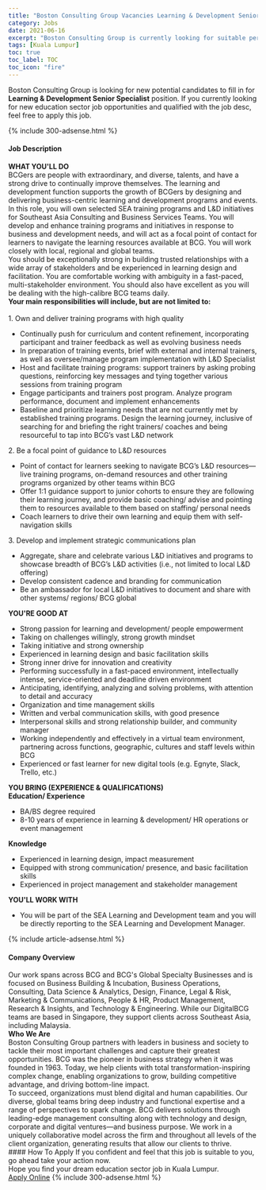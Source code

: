 ```yaml
---
title: "Boston Consulting Group Vacancies Learning & Development Senior Specialist" 
category: Jobs 
date: 2021-06-16 
excerpt: "Boston Consulting Group is currently looking for suitable person to fill in the Learning & Development Senior Specialist which positioned at Kuala Lumpur" 
tags: [Kuala Lumpur] 
toc: true 
toc_label: TOC 
toc_icon: "fire" 
--- 
```


<p>Boston Consulting Group is looking for new potential candidates to fill in for <b>Learning & Development Senior Specialist</b> position. If you currently looking for new education sector job opportunities and qualified with the job desc, feel free to apply this job.
</p>{% include 300-adsense.html %} 
<div><div><h4>Job Description</h4></div><div><div><span><div><div><strong>WHAT YOU'LL DO</strong></div><div>BCGers are people with extraordinary, and diverse, talents, and have a strong drive to continually improve themselves. The learning and development function supports the growth of BCGers by designing and delivering business-centric learning and development programs and events. In this role, you will own selected SEA training programs and L&amp;D initiatives for Southeast Asia Consulting and Business Services Teams. You will develop and enhance training programs and initiatives in response to business and development needs, and will act as a focal point of contact for learners to navigate the learning resources available at BCG. You will work closely with local, regional and global teams.</div><div>You should be exceptionally strong in building trusted relationships with a wide array of stakeholders and be experienced in learning design and facilitation. You are comfortable working with ambiguity in a fast-paced, multi-stakeholder environment. You should also have excellent as you will be dealing with the high-calibre BCG teams daily.</div><div><strong>Your main responsibilities will include, but are not limited to:</strong></div><div><br>1. Own and deliver training programs with high quality</div><ul><li>Continually push for curriculum and content refinement, incorporating participant and trainer feedback as well as evolving business needs</li><li>In preparation of training events, brief with external and internal trainers, as well as oversee/manage program implementation with L&amp;D Specialist</li><li>Host and facilitate training programs: support trainers by asking probing questions, reinforcing key messages and tying together various sessions from training program</li><li>Engage participants and trainers post program. Analyze program performance, document and implement enhancements</li><li>Baseline and prioritize learning needs that are not currently met by established training programs. Design the learning journey, inclusive of searching for and briefing the right trainers/ coaches and being resourceful to tap into BCG&#8217;s vast L&amp;D network</li></ul><div>2. Be a focal point of guidance to L&amp;D resources</div><ul><li>Point of contact for learners seeking to navigate BCG&#8217;s L&amp;D resources&#8212;live training programs, on-demand resources and other training programs organized by other teams within BCG</li><li>Offer 1:1 guidance support to junior cohorts to ensure they are following their learning journey, and provide basic coaching/ advise and pointing them to resources available to them based on staffing/ personal needs</li><li>Coach learners to drive their own learning and equip them with self-navigation skills</li></ul><div>3. Develop and implement strategic communications plan</div><ul><li>Aggregate, share and celebrate various L&amp;D initiatives and programs to showcase breadth of BCG&#8217;s L&amp;D activities (i.e., not limited to local L&amp;D offering)</li><li>Develop consistent cadence and branding for communication</li><li>Be an ambassador for local L&amp;D initiatives to document and share with other systems/ regions/ BCG global</li></ul><div><strong>YOU'RE GOOD AT</strong></div><ul><li>Strong passion for learning and development/ people empowerment</li><li>Taking on challenges willingly, strong growth mindset</li><li>Taking initiative and strong ownership</li><li>Experienced in learning design and basic facilitation skills</li><li>Strong inner drive for innovation and creativity</li><li>Performing successfully in a fast-paced environment, intellectually intense, service-oriented and deadline driven environment</li><li>Anticipating, identifying, analyzing and solving problems, with attention to detail and accuracy</li><li>Organization and time management skills</li><li>Written and verbal communication skills, with good presence</li><li>Interpersonal skills and strong relationship builder, and community manager</li><li>Working independently and effectively in a virtual team environment, partnering across functions, geographic, cultures and staff levels within BCG</li><li>Experienced or fast learner for new digital tools (e.g. Egnyte, Slack, Trello, etc.)</li></ul><div><strong>YOU BRING (EXPERIENCE &amp; QUALIFICATIONS)</strong></div><div><strong>Education/ Experience</strong></div><ul><li>BA/BS degree required</li><li>8-10 years of experience in learning &amp; development/ HR operations or event management</li></ul><div><strong>Knowledge</strong></div><ul><li>Experienced in learning design, impact measurement</li><li>Equipped with strong communication/ presence, and basic facilitation skills</li><li>Experienced in project management and stakeholder management</li></ul><div><strong>YOU'LL WORK WITH</strong></div><ul><li>You will be part of the SEA Learning and Development team and you will be directly reporting to the SEA Learning and Development Manager.</li></ul></div></span></div></div></div> 
{% include article-adsense.html %} 
<div><div><h4>Company Overview</h4></div><div><div><span><div><div>
	Our work spans across BCG and BCG's Global Specialty Businesses and is focused on Business Building &amp; Incubation, Business Operations, Consulting, Data Science &amp; Analytics, Design, Finance, Legal &amp; Risk, Marketing &amp; Communications, People &amp; HR, Product Management, Research &amp; Insights, and Technology &amp; Engineering. While our DigitalBCG teams are based in Singapore, they support clients across Southeast Asia, including Malaysia.</div>
<div>
<strong>Who We Are</strong></div>
<div>
	Boston Consulting Group partners with leaders in business and society to tackle their most important challenges and capture their greatest opportunities. BCG was the pioneer in business strategy when it was founded in 1963. Today, we help clients with total transformation-inspiring complex change, enabling organizations to grow, building competitive advantage, and driving bottom-line impact.</div>
<div>
	To succeed, organizations must blend digital and human capabilities. Our diverse, global teams bring deep industry and functional expertise and a range of perspectives to spark change. BCG delivers solutions through leading-edge management consulting along with technology and design, corporate and digital ventures&#8212;and business purpose. We work in a uniquely collaborative model across the firm and throughout all levels of the client organization, generating results that allow our clients to thrive.</div></div></span></div></div></div> 
#### How To Apply 
If you confident and feel that this job is suitable to you, go ahead take your action now. <br/> 
Hope you find your dream education sector job in Kuala Lumpur. <br/> 
<a href="https://www.jobstreet.com.my/en/job/learning-development-senior-specialist-4592153?jobId=jobstreet-my-job-4592153" class="btn btn--info" target="_blank" rel="nofollow noopenner">Apply Online</a> 
{% include 300-adsense.html %} 
